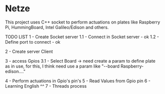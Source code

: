 # Netze

This project uses C++ socket to perform actuations on plates like Raspberry Pi, 
HummingBoard, Intel Galileo/Edison and others.




TODO LIST
1 - Create Socket server
  1.1 - Connect in Socket server -        ok
  1.2 - Define port to connect  -         ok

2 - Create server Client
  
3 - access Gpios 
  3.1 - Select Board -> need create a param to define plate as in use, for this,
  I think need use a param like "--board Raspberry-edison...."

4 - Perform actuations in Gpio's pin's
5 - Read Values from Gpio pin
6 - Learning English ^^
7 - Threads process


